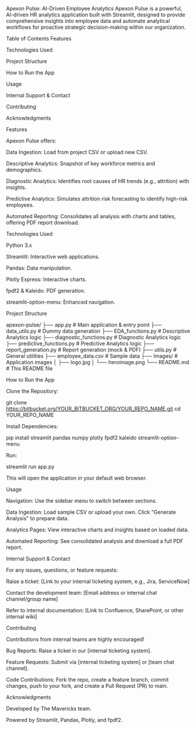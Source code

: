 Apexon Pulse: AI-Driven Employee Analytics
Apexon Pulse is a powerful, AI-driven HR analytics application built with Streamlit, designed to provide comprehensive insights into employee data and automate analytical workflows for proactive strategic decision-making within our organization.


Table of Contents
Features

Technologies Used

Project Structure

How to Run the App

Usage

Internal Support & Contact

Contributing

Acknowledgments


Features

Apexon Pulse offers:

Data Ingestion: Load from project CSV or upload new CSV.

Descriptive Analytics: Snapshot of key workforce metrics and demographics.

Diagnostic Analytics: Identifies root causes of HR trends (e.g., attrition) with insights.

Predictive Analytics: Simulates attrition risk forecasting to identify high-risk employees.

Automated Reporting: Consolidates all analysis with charts and tables, offering PDF report download.


Technologies Used

Python 3.x

Streamlit: Interactive web applications.

Pandas: Data manipulation.

Plotly Express: Interactive charts.

fpdf2 & Kaleido: PDF generation.

streamlit-option-menu: Enhanced navigation.


Project Structure

apexon-pulse/
├── app.py                      # Main application & entry point
├── data_utils.py               # Dummy data generation
├── EDA_functions.py            # Descriptive Analytics logic
├── diagnostic_functions.py     # Diagnostic Analytics logic
├── predictive_functions.py     # Predictive Analytics logic
├── report_generation.py        # Report generation (mock & PDF)
├── utils.py                    # General utilities
├── employee_data.csv           # Sample data
├── Images/                     # Application images
│   ├── logo.jpg
│   └── heroimage.png
└── README.md                   # This README file


How to Run the App

Clone the Repository:

git clone https://bitbucket.org/YOUR_BITBUCKET_ORG/YOUR_REPO_NAME.git
cd YOUR_REPO_NAME


Install Dependencies:

pip install streamlit pandas numpy plotly fpdf2 kaleido streamlit-option-menu


Run:

streamlit run app.py


This will open the application in your default web browser.


Usage

Navigation: Use the sidebar menu to switch between sections.

Data Ingestion: Load sample CSV or upload your own. Click "Generate Analysis" to prepare data.

Analytics Pages: View interactive charts and insights based on loaded data.

Automated Reporting: See consolidated analysis and download a full PDF report.


Internal Support & Contact

For any issues, questions, or feature requests:

Raise a ticket: [Link to your internal ticketing system, e.g., Jira, ServiceNow]

Contact the development team: [Email address or internal chat channel/group name]

Refer to internal documentation: [Link to Confluence, SharePoint, or other internal wiki]


Contributing

Contributions from internal teams are highly encouraged!

Bug Reports: Raise a ticket in our [internal ticketing system].

Feature Requests: Submit via [internal ticketing system] or [team chat channel].

Code Contributions: Fork the repo, create a feature branch, commit changes, push to your fork, and create a Pull Request (PR) to main.


Acknowledgments

Developed by The Mavericks team.

Powered by Streamlit, Pandas, Plotly, and fpdf2.